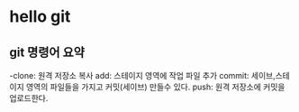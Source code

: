 # hello git

## git 명령어 요약

-clone: 원격 저장소 복사
add: 스테이지 영역에 작업 파일 추가
commit: 세이브,스테이지 영역의 파일들을 가지고 커밋(세이브) 만들수 있다.
push: 원격 저장소에 커밋을 업로드한다.
